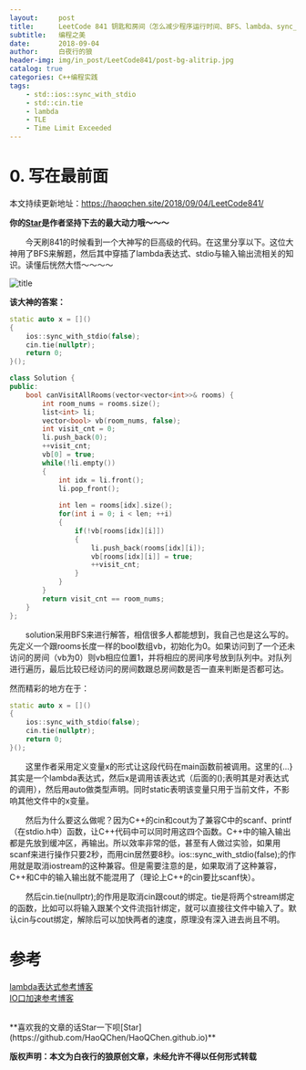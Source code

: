 ```yaml
---
layout:     post
title:      LeetCode 841 钥匙和房间（怎么减少程序运行时间、BFS、lambda、sync_with_stdio、cin.tie）
subtitle:   编程之美
date:       2018-09-04
author:     白夜行的狼
header-img: img/in_post/LeetCode841/post-bg-alitrip.jpg
catalog: true
categories: C++编程实践
tags:
    - std::ios::sync_with_stdio
    - std::cin.tie
    - lambda
    - TLE
    - Time Limit Exceeded
--- 
```


# 0. 写在最前面
本文持续更新地址：<https://haoqchen.site/2018/09/04/LeetCode841/>

**你的[Star](https://github.com/HaoQChen/HaoQChen.github.io)是作者坚持下去的最大动力哦～～～**

　　今天刷841的时候看到一个大神写的巨高级的代码。在这里分享以下。这位大神用了BFS来解题，然后其中穿插了lambda表达式、stdio与输入输出流相关的知识。读懂后恍然大悟～～～～

![title](/img/in_post/LeetCode841/title.png)

**该大神的答案：**

```cpp
static auto x = []()
{
    ios::sync_with_stdio(false);
    cin.tie(nullptr);
    return 0;
}();

class Solution {
public:
    bool canVisitAllRooms(vector<vector<int>>& rooms) {
        int room_nums = rooms.size();
        list<int> li;
        vector<bool> vb(room_nums, false);
        int visit_cnt = 0;
        li.push_back(0);
        ++visit_cnt;
        vb[0] = true;
        while(!li.empty())
        {
            int idx = li.front();
            li.pop_front();
            
            int len = rooms[idx].size();
            for(int i = 0; i < len; ++i)
            {
                if(!vb[rooms[idx][i]])
                {
                    li.push_back(rooms[idx][i]);
                    vb[rooms[idx][i]] = true;
                    ++visit_cnt;
                }
            }
        }
        return visit_cnt == room_nums;
    }
};
```
　　solution采用BFS来进行解答，相信很多人都能想到，我自己也是这么写的。先定义一个跟rooms长度一样的bool数组vb，初始化为0。如果访问到了一个还未访问的房间（vb为0）则vb相应位置1，并将相应的房间序号放到队列中。对队列进行遍历，最后比较已经访问的房间数跟总房间数是否一直来判断是否都可达。

然而精彩的地方在于：

```cpp
static auto x = []()
{
    ios::sync_with_stdio(false);
    cin.tie(nullptr);
    return 0;
}();
```
　　这里作者采用定义变量x的形式让这段代码在main函数前被调用。这里的[](){...}其实是一个lambda表达式，然后x是调用该表达式（后面的();表明其是对表达式的调用），然后用auto做类型声明。同时static表明该变量只用于当前文件，不影响其他文件中的x变量。

　　然后为什么要这么做呢？因为C++的cin和cout为了兼容C中的scanf、printf（在stdio.h中）函数，让C++代码中可以同时用这四个函数。C++中的输入输出都是先放到缓冲区，再输出。所以效率非常的低，甚至有人做过实验，如果用scanf来进行操作只要2秒，而用cin居然要8秒。ios::sync_with_stdio(false);的作用就是取消iostream的这种兼容。但是需要注意的是，如果取消了这种兼容，C++和C中的输入输出就不能混用了（理论上C++的cin要比scanf快）。

　　然后cin.tie(nullptr);的作用是取消cin跟cout的绑定。tie是将两个stream绑定的函数，比如可以将输入跟某个文件流指针绑定，就可以直接往文件中输入了。默认cin与cout绑定，解除后可以加快两者的速度，原理没有深入进去尚且不明。

# 参考
[lambda表达式参考博客](https://www.cnblogs.com/DswCnblog/p/5629165.html)  
[IO口加速参考博客](https://www.cnblogs.com/PrayG/p/5749832.html)  

<br>
**喜欢我的文章的话Star一下呗[Star](https://github.com/HaoQChen/HaoQChen.github.io)**

**版权声明：本文为白夜行的狼原创文章，未经允许不得以任何形式转载**
